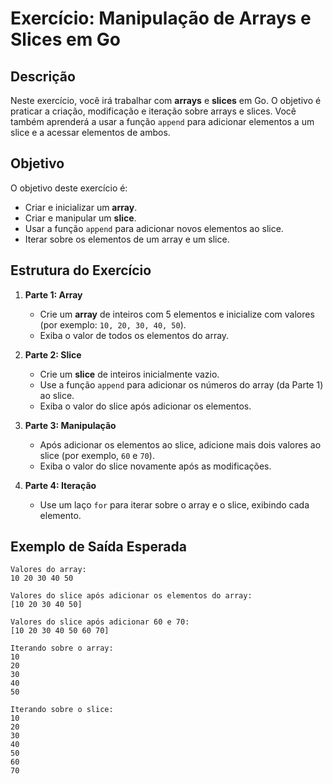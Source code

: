 # Exercício: Manipulação de Arrays e Slices em Go

## Descrição

Neste exercício, você irá trabalhar com **arrays** e **slices** em Go. O objetivo é praticar a criação, modificação e iteração sobre arrays e slices. Você também aprenderá a usar a função `append` para adicionar elementos a um slice e a acessar elementos de ambos.

## Objetivo

O objetivo deste exercício é:

- Criar e inicializar um **array**.
- Criar e manipular um **slice**.
- Usar a função `append` para adicionar novos elementos ao slice.
- Iterar sobre os elementos de um array e um slice.

## Estrutura do Exercício

1. **Parte 1: Array**
   - Crie um **array** de inteiros com 5 elementos e inicialize com valores (por exemplo: `10, 20, 30, 40, 50`).
   - Exiba o valor de todos os elementos do array.

2. **Parte 2: Slice**
   - Crie um **slice** de inteiros inicialmente vazio.
   - Use a função `append` para adicionar os números do array (da Parte 1) ao slice.
   - Exiba o valor do slice após adicionar os elementos.

3. **Parte 3: Manipulação**
   - Após adicionar os elementos ao slice, adicione mais dois valores ao slice (por exemplo, `60` e `70`).
   - Exiba o valor do slice novamente após as modificações.

4. **Parte 4: Iteração**
   - Use um laço `for` para iterar sobre o array e o slice, exibindo cada elemento.

## Exemplo de Saída Esperada

```plaintext
Valores do array:
10 20 30 40 50

Valores do slice após adicionar os elementos do array:
[10 20 30 40 50]

Valores do slice após adicionar 60 e 70:
[10 20 30 40 50 60 70]

Iterando sobre o array:
10
20
30
40
50

Iterando sobre o slice:
10
20
30
40
50
60
70
